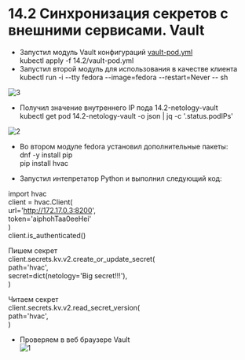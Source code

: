 # 14.2 Синхронизация секретов с внешними сервисами. Vault   
- Запустил модуль Vault конфигураций [vault-pod.yml](https://github.com/Kostromin-Mixa/kube_secret-14.2/blob/main/vault-pod.yml)    
kubectl apply -f 14.2/vault-pod.yml   
- Запустил второй модуль для использования в качестве клиента   
kubectl run -i --tty fedora --image=fedora --restart=Never -- sh

![3](https://user-images.githubusercontent.com/78191008/145844233-19e096db-a258-4a50-9f67-c43c3b8249d8.jpg)

- Получил значение внутреннего IP пода 14.2-netology-vault    
kubectl get pod 14.2-netology-vault -o json | jq -c '.status.podIPs'

![2](https://user-images.githubusercontent.com/78191008/145844448-5ad371cc-9609-40a7-8c6f-a5d7492446ed.jpg)

- Во втором модуле fedora установил дополнительные пакеты:   
dnf -y install pip    
pip install hvac    

- Запустил интепретатор Python и выполнил следующий код:    

import hvac   
client = hvac.Client(   
    url='http://172.17.0.3:8200',   
    token='aiphohTaa0eeHei'   
)   
client.is_authenticated()   

Пишем секрет   
client.secrets.kv.v2.create_or_update_secret(   
    path='hvac',   
    secret=dict(netology='Big secret!!!'),   
)   

Читаем секрет   
client.secrets.kv.v2.read_secret_version(   
    path='hvac',   
)   
- Проверяем в веб браузере Vault    
 ![1](https://user-images.githubusercontent.com/78191008/145847672-8f08877d-f877-4988-91cc-c2f32f52f451.jpg)
